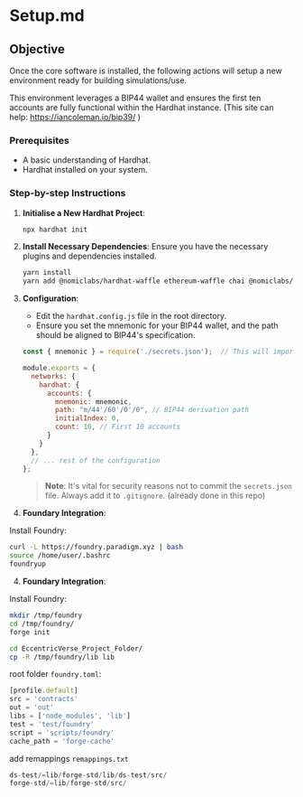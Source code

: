 # Setup.md

## Objective
Once the core software is installed, the following actions will setup a new environment ready for building simulations/use.

This environment leverages a BIP44 wallet and ensures the first ten accounts are fully functional within the Hardhat instance. (This site can help: https://iancoleman.io/bip39/ )

### Prerequisites
- A basic understanding of Hardhat.
- Hardhat installed on your system.

### Step-by-step Instructions

1. **Initialise a New Hardhat Project**:
    ```bash
    npx hardhat init
    ```

2. **Install Necessary Dependencies**:
   Ensure you have the necessary plugins and dependencies installed.
    ```bash
    yarn install
    yarn add @nomiclabs/hardhat-waffle ethereum-waffle chai @nomiclabs/hardhat-ethers ethers  
    ```

3. **Configuration**:
    - Edit the `hardhat.config.js` file in the root directory.
    - Ensure you set the mnemonic for your BIP44 wallet, and the path should be aligned to BIP44's specification.

    ```javascript
    const { mnemonic } = require('./secrets.json');  // This will import your mnemonic. Make sure to keep your secrets.json file secure and never commit it.

    module.exports = {
      networks: {
        hardhat: {
          accounts: {
            mnemonic: mnemonic,
            path: "m/44'/60'/0'/0", // BIP44 derivation path
            initialIndex: 0,
            count: 10, // First 10 accounts
          }
        }
      },
      // ... rest of the configuration
    };
    ```

    > **Note**: It's vital for security reasons not to commit the `secrets.json` file. Always add it to `.gitignore`. (already done in this repo)

4. **Foundary Integration**:

Install Foundry:

```bash
curl -L https://foundry.paradigm.xyz | bash
source /home/user/.bashrc
foundryup
```

4. **Foundary Integration**:

Install Foundry:

```bash
mkdir /tmp/foundry
cd /tmp/foundry/
forge init

cd EccentricVerse_Project_Folder/
cp -R /tmp/foundry/lib lib
```

root folder `foundry.toml`:

```js
[profile.default]
src = 'contracts'
out = 'out'
libs = ['node_modules', 'lib']
test = 'test/foundry'
script = 'scripts/foundry'
cache_path = 'forge-cache'
```

add remappings `remappings.txt` 

```js
ds-test/=lib/forge-std/lib/ds-test/src/
forge-std/=lib/forge-std/src/
```
